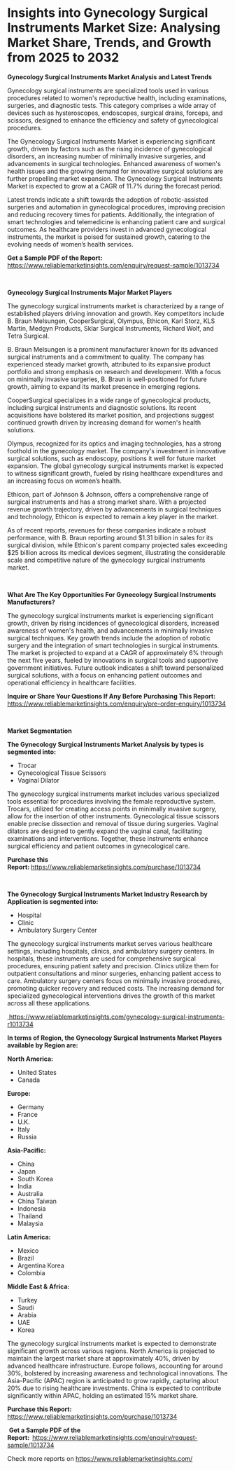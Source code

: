 <p><h1>Insights into Gynecology Surgical Instruments Market Size: Analysing Market Share, Trends, and Growth from 2025 to 2032</h1></p><p><strong>Gynecology Surgical Instruments Market Analysis and Latest Trends</strong></p>
<p><p>Gynecology surgical instruments are specialized tools used in various procedures related to women's reproductive health, including examinations, surgeries, and diagnostic tests. This category comprises a wide array of devices such as hysteroscopes, endoscopes, surgical drains, forceps, and scissors, designed to enhance the efficiency and safety of gynecological procedures.</p><p>The Gynecology Surgical Instruments Market is experiencing significant growth, driven by factors such as the rising incidence of gynecological disorders, an increasing number of minimally invasive surgeries, and advancements in surgical technologies. Enhanced awareness of women's health issues and the growing demand for innovative surgical solutions are further propelling market expansion. The Gynecology Surgical Instruments Market is expected to grow at a CAGR of 11.7% during the forecast period.</p><p>Latest trends indicate a shift towards the adoption of robotic-assisted surgeries and automation in gynecological procedures, improving precision and reducing recovery times for patients. Additionally, the integration of smart technologies and telemedicine is enhancing patient care and surgical outcomes. As healthcare providers invest in advanced gynecological instruments, the market is poised for sustained growth, catering to the evolving needs of women’s health services.</p></p>
<p><strong>Get a Sample PDF of the Report:&nbsp;</strong> <a href="https://www.reliablemarketinsights.com/enquiry/request-sample/1013734?utm_campaign=2013&utm_medium=2&utm_source=Github&utm_content=ia&utm_term=04032025&utm_id=gynecology-surgical-instruments">https://www.reliablemarketinsights.com/enquiry/request-sample/1013734</a></p>
<p>&nbsp;</p>
<p><strong>Gynecology Surgical Instruments Major Market Players</strong></p>
<p><p>The gynecology surgical instruments market is characterized by a range of established players driving innovation and growth. Key competitors include B. Braun Melsungen, CooperSurgical, Olympus, Ethicon, Karl Storz, KLS Martin, Medgyn Products, Sklar Surgical Instruments, Richard Wolf, and Tetra Surgical.</p><p>B. Braun Melsungen is a prominent manufacturer known for its advanced surgical instruments and a commitment to quality. The company has experienced steady market growth, attributed to its expansive product portfolio and strong emphasis on research and development. With a focus on minimally invasive surgeries, B. Braun is well-positioned for future growth, aiming to expand its market presence in emerging regions.</p><p>CooperSurgical specializes in a wide range of gynecological products, including surgical instruments and diagnostic solutions. Its recent acquisitions have bolstered its market position, and projections suggest continued growth driven by increasing demand for women's health solutions.</p><p>Olympus, recognized for its optics and imaging technologies, has a strong foothold in the gynecology market. The company's investment in innovative surgical solutions, such as endoscopy, positions it well for future market expansion. The global gynecology surgical instruments market is expected to witness significant growth, fueled by rising healthcare expenditures and an increasing focus on women’s health.</p><p>Ethicon, part of Johnson & Johnson, offers a comprehensive range of surgical instruments and has a strong market share. With a projected revenue growth trajectory, driven by advancements in surgical techniques and technology, Ethicon is expected to remain a key player in the market.</p><p>As of recent reports, revenues for these companies indicate a robust performance, with B. Braun reporting around $1.31 billion in sales for its surgical division, while Ethicon's parent company projected sales exceeding $25 billion across its medical devices segment, illustrating the considerable scale and competitive nature of the gynecology surgical instruments market.</p></p>
<p>&nbsp;</p>
<p><strong>What Are The Key Opportunities For Gynecology Surgical Instruments Manufacturers?</strong></p>
<p><p>The gynecology surgical instruments market is experiencing significant growth, driven by rising incidences of gynecological disorders, increased awareness of women's health, and advancements in minimally invasive surgical techniques. Key growth trends include the adoption of robotic surgery and the integration of smart technologies in surgical instruments. The market is projected to expand at a CAGR of approximately 6% through the next five years, fueled by innovations in surgical tools and supportive government initiatives. Future outlook indicates a shift toward personalized surgical solutions, with a focus on enhancing patient outcomes and operational efficiency in healthcare facilities.</p></p>
<p><strong>Inquire or Share Your Questions If Any Before Purchasing This Report:</strong> <a href="https://www.reliablemarketinsights.com/enquiry/pre-order-enquiry/1013734?utm_campaign=2013&utm_medium=2&utm_source=Github&utm_content=ia&utm_term=04032025&utm_id=gynecology-surgical-instruments">https://www.reliablemarketinsights.com/enquiry/pre-order-enquiry/1013734</a></p>
<p>&nbsp;</p>
<p><strong>Market Segmentation</strong></p>
<p><strong>The Gynecology Surgical Instruments Market Analysis by types is segmented into:</strong></p>
<p><ul><li>Trocar</li><li>Gynecological Tissue Scissors</li><li>Vaginal Dilator</li></ul></p>
<p><p>The gynecology surgical instruments market includes various specialized tools essential for procedures involving the female reproductive system. Trocars, utilized for creating access points in minimally invasive surgery, allow for the insertion of other instruments. Gynecological tissue scissors enable precise dissection and removal of tissue during surgeries. Vaginal dilators are designed to gently expand the vaginal canal, facilitating examinations and interventions. Together, these instruments enhance surgical efficiency and patient outcomes in gynecological care.</p></p>
<p><strong>Purchase this Report:&nbsp;</strong><a href="https://www.reliablemarketinsights.com/purchase/1013734?utm_campaign=2013&utm_medium=2&utm_source=Github&utm_content=ia&utm_term=04032025&utm_id=gynecology-surgical-instruments">https://www.reliablemarketinsights.com/purchase/1013734</a></p>
<p>&nbsp;</p>
<p><strong>The Gynecology Surgical Instruments Market Industry Research by Application is segmented into:</strong></p>
<p><ul><li>Hospital</li><li>Clinic</li><li>Ambulatory Surgery Center</li></ul></p>
<p><p>The gynecology surgical instruments market serves various healthcare settings, including hospitals, clinics, and ambulatory surgery centers. In hospitals, these instruments are used for comprehensive surgical procedures, ensuring patient safety and precision. Clinics utilize them for outpatient consultations and minor surgeries, enhancing patient access to care. Ambulatory surgery centers focus on minimally invasive procedures, promoting quicker recovery and reduced costs. The increasing demand for specialized gynecological interventions drives the growth of this market across all these applications.</p></p>
<p><a href="https://www.reliablemarketinsights.com/gynecology-surgical-instruments-r1013734?utm_campaign=2013&utm_medium=2&utm_source=Github&utm_content=ia&utm_term=04032025&utm_id=gynecology-surgical-instruments">&nbsp;https://www.reliablemarketinsights.com/gynecology-surgical-instruments-r1013734</a></p>
<p><strong>In terms of Region, the Gynecology Surgical Instruments Market Players available by Region are:</strong></p>
<p>
    <p> <strong> North America: </strong>
        <ul>
            <li>United States</li>
            <li>Canada</li>
        </ul>
        </p> 
    <p> <strong> Europe: </strong>
        <ul>
            <li>Germany</li>
            <li>France</li>
            <li>U.K.</li>
            <li>Italy</li>
            <li>Russia</li>
        </ul>
        </p> 
    <p> <strong> Asia-Pacific: </strong>
        <ul>
            <li>China</li>
            <li>Japan</li>
            <li>South Korea</li>
            <li>India</li>
            <li>Australia</li>
            <li>China Taiwan</li>
            <li>Indonesia</li>
            <li>Thailand</li>
            <li>Malaysia</li>
        </ul>
        </p> 
    <p> <strong> Latin America: </strong>
        <ul>
            <li>Mexico</li>
            <li>Brazil</li>
            <li>Argentina Korea</li>
            <li>Colombia</li>
        </ul>
        </p> 
    <p> <strong> Middle East & Africa: </strong>
        <ul>
            <li>Turkey</li>
            <li>Saudi</li>
            <li>Arabia</li>
            <li>UAE</li>
            <li>Korea</li>
        </ul>
    </p>
    </p>
<p><p>The gynecology surgical instruments market is expected to demonstrate significant growth across various regions. North America is projected to maintain the largest market share at approximately 40%, driven by advanced healthcare infrastructure. Europe follows, accounting for around 30%, bolstered by increasing awareness and technological innovations. The Asia-Pacific (APAC) region is anticipated to grow rapidly, capturing about 20% due to rising healthcare investments. China is expected to contribute significantly within APAC, holding an estimated 15% market share.</p></p>
<p><strong>Purchase this Report: </strong><a href="https://www.reliablemarketinsights.com/purchase/1013734?utm_campaign=2013&utm_medium=2&utm_source=Github&utm_content=ia&utm_term=04032025&utm_id=gynecology-surgical-instruments">https://www.reliablemarketinsights.com/purchase/1013734</a></p>
<p>&nbsp;<strong>Get a Sample PDF of the Report:&nbsp;&nbsp;</strong><a href="https://www.reliablemarketinsights.com/enquiry/request-sample/1013734?utm_campaign=2013&utm_medium=2&utm_source=Github&utm_content=ia&utm_term=04032025&utm_id=gynecology-surgical-instruments">https://www.reliablemarketinsights.com/enquiry/request-sample/1013734</a></p>
<p><strong></strong></p>
<p>Check more reports on <a href="https://www.reliablemarketinsights.com/?utm_campaign=2013&utm_medium=2&utm_source=Github&utm_content=ia&utm_term=04032025&utm_id=gynecology-surgical-instruments">https://www.reliablemarketinsights.com/</a></p>